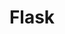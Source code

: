---
title: "Flask"
published: true
morea_id: reading-flask
morea_summary: "Web applications with Flask "
morea_url: "https://python-adv-web-apps.readthedocs.io/en/latest/flask.html"
morea_type: reading
morea_labels:
  - tutorial
morea_start_date:
  "Section 1": "2024-11-07T10:30"
  "Section 2": "2024-11-06T12:00"
---